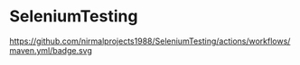 # SeleniumTesting
https://github.com/nirmalprojects1988/SeleniumTesting/actions/workflows/maven.yml/badge.svg
